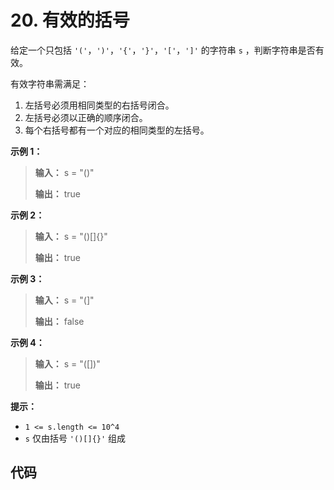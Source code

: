 # 20. 有效的括号

给定一个只包括 `'('`，`')'`，`'{'`，`'}'`，`'['`，`']'` 的字符串 `s` ，判断字符串是否有效。

有效字符串需满足：

1. 左括号必须用相同类型的右括号闭合。
2. 左括号必须以正确的顺序闭合。
3. 每个右括号都有一个对应的相同类型的左括号。

**示例 1：**

> **输入：** s = "\(\)"
>
> **输出：** true

**示例 2：**

> **输入：** s = "\(\)\[]\{\}"
>
> **输出：** true

**示例 3：**

> **输入：** s = "\(]"
>
> **输出：** false

**示例 4：**

> **输入：** s = "\(\[]\)"
>
> **输出：** true

**提示：**

* `1 <= s.length <= 10^4`
* `s` 仅由括号 `'()[]{}'` 组成

## 代码